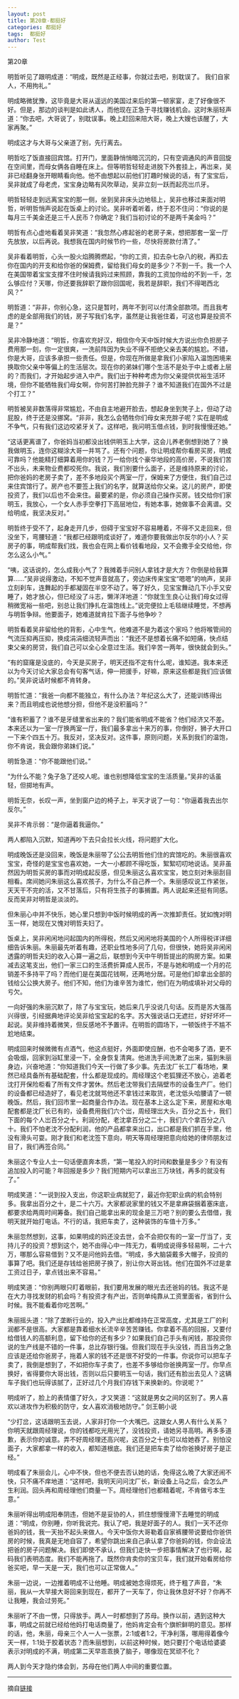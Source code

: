 ```yaml
---
layout: post
title: 第20章-都挺好
categories: 都挺好
tags:  都挺好
author: Test
---
```


第20章

明哲听见了跟明成道：“明成，既然是正经事，你就过去吧，别耽误了。 我们自家人，不用拘礼。”



明成略微犹豫，这毕竟是大哥从遥远的美国过来后的第一顿家宴，走了好像很不好。但是，那边的谈判是如此诱人，而他现在正急于寻找赚钱机会。这时朱丽轻声道：“你去吧，大哥说了，别耽误事。晚上赶回来陪大哥，晚上大嫂也该醒了，大家再聚。”



明成这才与大哥与父亲道了别，先行离去。



明哲吃了饭直接回宾馆。打开门，里面静悄悄暗沉沉的，只有空调通风的声音回旋在空间里，而母女俩各自睡在床上。但等明哲轻轻走进脱下外套挂上，再岀来，吴非已经翻身张开眼睛看向他。他不由想起以前他们打趣时候说的话，有了宝宝后，吴非就成了母老虎，宝宝身边略有风吹草动，吴非立刻一跃而起亮岀爪牙。



明哲轻轻走到远离宝宝的那一侧，坐到吴非床头边地毯上，吴非也移过来面对明哲，听明哲悄声说起在饭桌上的讨论。吴非听着听着，终于忍不住问：“你说的是每月三千美金还是三千人民币？你确定？我们当初讨论的不是两千美金吗？”



明哲有点心虚地看着吴非笑道：“我忽然心疼起爸的老房子来，想把那套一室一厅先放放，以后再说。我想我在国内时候节约一些，尽快将房款付清了。”



吴非看着明哲，心头一股火焰腾腾燃起，“你的工资，扣去杂七杂八的税，再扣去你在国内的开支和给你爸的保姆费，留给我们母女的是多少？不到一千。我一个人在美国带着宝宝支撑不住时候请我妈过来照顾，靠我的工资加你给的不到一千，怎么够应付？天哪，你还要我辞职了跟你回国呢，我若是辞职，我们不得喝西北风？”



明哲道：“非非，你别心急，这只是暂时，两年不到可以付清全部款项。而且我考虑的是全部用我们的钱，房子写我们名字，虽然是让我爸住着，可这也算是投资不是？”



吴非冷静地道：“明哲，你喜欢充好汉，相信你今天中饭时候大方说出你负担房子费用那一刻，你一定很爽，一洗前阵因为失业不得不拒绝父亲去美的尴尬。不错，你是大哥，应该多承担一些责任。但是，你现在所做是拿我们小家陷入温饱困境来换取你父亲中等偏上的生活层次。现在你的弟妹们哪个生活不是处于中上或者上层的？而我们，才开始起步进入中产。我们出于种种考虑为你父亲提供优裕生活环境，但你不能牺牲我们母女啊，你何苦打肿脸充胖子？谁不知道我们在国外不过是个打工？”



明哲被吴非数落得非常尴尬，不由自主地避开脸去，想起身坐到凳子上，但动了动屁股，终于还是没挪窝。“非非，我怎么会牺牲你们母女来充胖子呢？实在是明成不争气，只有我们这边咬紧牙关了。这样吧，我问明玉借点钱，到时我慢慢还她。”



“这话更离谱了，你爸妈当初都没出钱供明玉上大学，这会儿养老倒想到她了？换我做明玉，连你这糊涂大哥一并骂了。还有个问题，你让明成帮你看房买房，明成可靠吗？他能精打细算着用你的钱？万一给你找个豪华地段的高价房，不说我们苦不出头，未来物业费都咬死你。我说，我们别要什么面子，还是维持原来的讨论，把你爸妈的老房子卖了，差不多地段买个两室一厅，保姆来了方便住，我们自己过来住宾馆行了。房产也不要签上我们的名字，就算送给你父亲。这儿的房产，即使投资了，我们以后也不会来住。最要紧的是，你必须自己操作买房。钱交给你们家明玉，我放心，一个女人赤手空拳打下高层地位，有她本事，她做事不会离谱。交给明成，我坚决反对。”



明哲终于受不了，起身走开几步，但碍于宝宝好不容易睡着，不得不又走回来，但没坐下，弯腰轻道：“我都已经跟明成谈好了，难道你要我做出尔反尔的小人？买房子的事，明成帮我们找，我也会在网上看价钱看地段，又不会撒手全交给他，你怎么这么小气。”



“咦，这话说的，怎么成我小气了？我摊着手问别人拿钱才是大方？你倒是给我算算……”吴非说得激动，不知不觉声音就高了，旁边床传来宝宝“嗯嗯”的响声，吴非立刻刹车，连舞起的手都凝固在半空不动了。等了好久，见宝宝舞动几下小手又安睡了，她才放心，但已经没了斗志，懒洋洋地道：“你就生生良心让我们母女过得稍微宽裕一些吧，别总让我们挣扎在温饱线上。”说完便拉上毛毯继续睡觉，不想再与明哲争辩。他要面子，她难道就肯拉下面子与他争吵？



明哲看着吴非留给他的背影，心中生气，他难道不是为着这个家吗？他将喉管间的气流压抑再压抑，换成涓涓细流轻声而出：“我还不是想着长痛不如短痛，快点结束父亲的房贷，我们自己可以全心全意过生活。我们辛苦一两年，很快就会到头。”



“有的窟窿是没底的，今天是买房子，明天还指不定有什么呢，谁知道。我本来还以为今天讨论大家总会有句客气话，伸一把援手，好嘛，原来这些都是我们应该做的。”吴非说话时候都不肯转身。



明哲忙道：“我爸一向都不能独立，有什么办法？年纪这么大了，还能训练得出来？而且明成也说他想分担，但他不是没积蓄吗？”



“谁有积蓄了？谁不是牙缝里省出来的？我们能省明成不能省？他们经济又不差。本来还以为一室一厅换两室一厅，我们最多拿出十来万的事，你倒好，狮子大开口一下来个四五十万。我反对，坚决反对。这件事，原则问题，关系到我们的温饱，你不肯说，我会跟你弟妹们说。”



明哲急道：“你不能跟他们说。”



“为什么不能？兔子急了还咬人呢。谁也别想降低宝宝的生活质量。”吴非的话虽轻，但掷地有声。



明哲无奈，长叹一声，坐到窗户边的椅子上，半天才说了一句：“你逼着我去出尔反尔。”



吴非不肯示弱：“是你逼着我逼你。”



两人都陷入沉默，知道再吵下去只会拉长火线，将问题扩大化。



明成晚饭还是没回来，晚饭是朱丽带了公公去明哲他们住的宾馆吃的。朱丽很喜欢宝宝，奇怪的是宝宝也喜欢她，一大一小都顾不得吃饭，絮絮叨叨地说话。吴非虽然因为明哲买房的事而对明成起反感，但见朱丽这么喜欢宝宝，她立刻对朱丽刮目相看。席间她问朱丽这么喜欢孩子，为什么不自己养一个。朱丽感叹说工作紧张，天天干不完的活，又不甘落后，只有将生孩子的事搁置。两人说起来还挺有同感。反而吴非对明哲是淡淡的。



但朱丽心中并不快乐，她心里只想到中饭时候明成的再一次推卸责任。犹如愧对明玉一样，她现在又愧对明哲夫妇了。



饭桌上，吴非闲闲地问起国内的所得税，然后又闲闲地将美国的个人所得税详详细细告诉朱丽。朱丽最先听着有趣，还职业性地多问了几句，但很快，她将吴非闲闲透露的明哲夫妇的收入心算一遍之后，联想到今天中午明哲提出的购房方案。如果减去这笔支出，他们一家三口的生活费折算成人民币，不是与她和明成一个月的花销差不多持平了吗？而他们是在美国花钱啊，还两地分居。可是他们却拿出全部的钱给公公换大房子。他们不知，他们为谁辛苦为谁忙，他们在为明成填补对父母的亏欠。



一向好强的朱丽沉默了，除了与宝宝玩，她后来几乎没说几句话。反而是苏大强高兴得很，引经据典地评论吴非给宝宝起的名字。苏大强说话口无遮拦，好好坏坏一起说。吴非维持着微笑，但反感地不予置评。在明哲的圆场下，一顿饭终于不尴不尬地结束。



明成回来时候微微有点酒气，他这点挺好，外面即使应酬，也不会喝多了酒，更不会吸烟，回家到浴缸里浸一下，全身恢复清爽。他进洗手间洗漱了出来，猫到朱丽身边，兴奋地道：“你知道我们今天一行做了多少事。先去沈厂长工厂看场地，果然已经具备所有基础配套，什么都是现成的。周经理这个老狐狸还不放心，追着老沈打开保险柜看了所有文件才罢休。然后老沈带我们去隔壁市的设备生产厂。他们的设备都已经造好了，看见老沈就骂他还不拿钱过来取货，老沈低头哈腰请了一顿晚饭。然后，我们回市里一起商量合作办法。现在基本上这么定下来，房屋和水电配套都是沈厂长已有的，设备费用我们六个岀，周经理岀大头，百分之五十，我们下面的每个人岀百分之十。利润分配，老沈拿百分之二十，我们六个拿百分之八十。我们不怕老沈不分配利润，他的产品都拿来出口，出口都是我们抓在手里，他没有滑头可耍。刚才我们和老沈签下意向，明天等周经理把意向给她的律师朋友过目了，我们再签合同。”



朱丽这个专业人士一句话便直奔本质，“第一笔投入的时间和数量是多少？有没有追加投入的可能？年回报是多少？我们短期内可以拿出三万块钱，再多的就没有了。”



明成笑道：“一说到投入支出，你这职业病就犯了，最近你犯职业病的机会特别多。我拿出百分之十，是二十六万。大家都说家里的钱又不是拿麻袋捆着塞床底，都要求给两周时间筹备。我们自己能拿出来的现金是三万吧？别的要么去借借，我明天就开始打电话。不行的话，我把车卖了，这种装饰的车值十万多。”



朱丽忽然想到，这事，如果明成的妈还没去世，会不会把仅有的一室一厅当了，支持儿子的投资？想到这个，她不由得心中一阵无力，看明成说得多轻易啊，二十六万，哪那么容易借到？又不是问他妈去借。“明成，多大脑袋戴多大帽子，投资的事算了吧。我们还是存钱给爸把房子换了，别让你大哥出钱。他们在国外不过是拿工资过日子，拿点钱出来不容易。”



明成笑道：“你别两眼只盯着眼前，我们要用发展的眼光去还爸妈的钱。我这不是在大力寻找发财的机会吗？有投资才有产出，否则单纯靠从工资里面省，省到什么时候。我不能看着你吃苦啊。”



朱丽摇头道：“除了垄断行业的，投入产出比都维持在正常高度，尤其是工厂的利润都不是很高。大家都是靠着细水长流辛辛苦苦赚钱。你拿着不高的回报，又要付给借钱人的高额利息，留下给你的还有多少？如果我们自己手头有闲钱，那投资你说的生产线是不错的一件事，总比存银行强。但我们现在手头没钱，而且当务之急应该是还给你爸房子，拖着人家的钱不还是很不好受的一件事。你说你可以把车子卖了，我倒是想到了，不如把你车子卖了，也差不多够给你爸换两室一厅。你早点换好，省得要你大哥出钱，否则以后只要明玉一句话，我们还有脸出去见人？这辆车子我们也玩得该腻了，正好过几个月我们存钱下来换新的。你说呢？”



明成听了，脸上的表情僵了好久，才又笑道：“这就是男女之间的区别了。男人喜欢以进攻作为积极的防守，女人喜欢消极地防守。” 剑王朝小说



“少打岔，这话跟明玉去说，人家非打你一个大嘴巴。这跟女人男人有什么关系？你明天就跟周经理说，你的钱都吃光用光了，没钱投资，请她另寻高明。再多多道歉，表示你的诚意。弄不好周经理还高兴呢，这百分之十也可以给她吞了。别怕没面子，大家都拿一样的收入，都知道根底。我们还是把车卖了给你爸换好房子是正经。”



明成看了朱丽会儿，心中不快，但也不便去否认她的话，免得这么晚了大家还闹不快，只不痛不痒地道：“这样吧，我明天问问沈厂长，新设备上马之后，会怎么产生利润。回头再和周经理他们商量一下。周经理他们也都精着呢，不肯做亏本生意。”



朱丽听得出明成阳奉阴违，但她不是妥协的人，抓住想慢慢滑下去睡觉的明成道：“明成，你别睡，你听我说完。我认了吧，我是好面子的人。我们一天不还你爸妈的钱，我一天抬不起头来做人。今天中饭你大哥勒着自家裤腰带说要给你爸供房的时候，我真是无地自容了，希望你跳出来自己承认拿了你爸妈的钱，你会设法把爸的房子问题解决。我们即使不承认，但我们走快一步把事情解决了也行啊，起码我们表明态度。我们不能再拖了。既然你肯卖你的宝贝车，我们就开始看房给你爸买吧，早一天是一天，我们也可以正常做人。”



朱丽一边说，一边推着明成不让他睡。明成被她念得烦死，终于粗了声音，“朱丽，我从一大早接大哥回来到现在，都开了一天车了，你让我休息好不好？你再不让我睡，我会过劳死。”



朱丽听了不由一愣，只得放手。两人一时都想到了苏母。换作以前，遇到这种大事，明成之前就已经给他妈打电话商量了，他妈肯定会有个旗帜鲜明的意见。那样的话，他，朱丽，母亲三个人一人一张票，2∶1或者1∶2，干净利落，哪用得着像今天一样，1∶1处于胶着状态？而朱丽想到，以前这种时候，她只要打个电话给婆婆表示对明成的不满，明成第二天早乖乖换了脑子，哪像现在冥顽不化？



两人到今天才隐约体会到，苏母在他们两人中间的重要位置。







*****

摘自[链接](https://m.vodtw.com/wapbook-53717-32938786/)